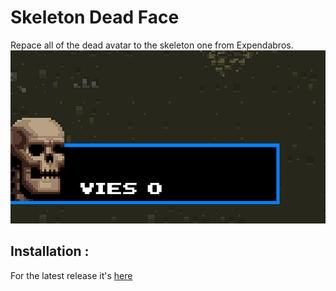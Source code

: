 # Skeleton Dead Face
 Repace all of the dead avatar to the skeleton one from Expendabros.  
 ![](.img/showcase.png?raw=true)

## Installation :
 For the latest release it's [here](https://github.com/Gorzon38/Broforce-Mods/releases/tag/SkeletonDeadFace)